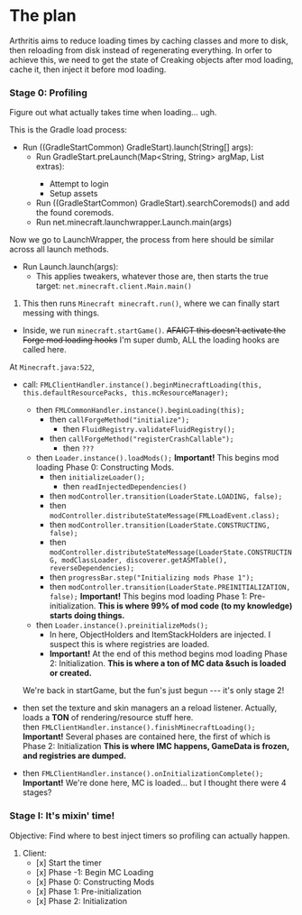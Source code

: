 # The plan

Arthritis aims to reduce loading times by caching classes and more to disk, then reloading from disk instead of regenerating everything.
In orfer to achieve this, we need to get the state of Creaking objects after mod loading, cache it, then inject it before mod loading.

### Stage 0: Profiling

Figure out what actually takes time when loading... ugh.

This is the Gradle load process:

- Run ((GradleStartCommon) GradleStart).launch(String[] args):
  - Run GradleStart.preLaunch(Map<String, String> argMap, List<String> extras):
    - Attempt to login
    - Setup assets
  - Run ((GradleStartCommon) GradleStart).searchCoremods()
    and add the found coremods.
  - Run net.minecraft.launchwrapper.Launch.main(args)

Now we go to LaunchWrapper, the process from here should be similar across all launch methods.

- Run Launch.launch(args):
  - This applies tweakers, whatever those are, then starts the true target:
    `net.minecraft.client.Main.main()`

1. This then runs `Minecraft minecraft.run()`, where we can finally start messing with things.
  - Inside, we run `minecraft.startGame()`. ~~AFAICT this doesn't activate the Forge mod loading hooks~~ I'm super dumb, ALL the loading hooks are called here.

At `Minecraft.java:522`, <br>

* call: `FMLClientHandler.instance().beginMinecraftLoading(this, this.defaultResourcePacks, this.mcResourceManager);`
  * then `FMLCommonHandler.instance().beginLoading(this);`
    * then `callForgeMethod("initialize");`
      * then `FluidRegistry.validateFluidRegistry();`
    * then `callForgeMethod("registerCrashCallable");`
      * then `???`
  * then `Loader.instance().loadMods();` **Important!**
    This begins mod loading Phase 0: Constructing Mods.
    * then `initializeLoader();`
      * then `readInjectedDependencies()`
    * then `modController.transition(LoaderState.LOADING, false);`
    * then `modController.distributeStateMessage(FMLLoadEvent.class);`
    * then `modController.transition(LoaderState.CONSTRUCTING, false);`
    * then `modController.distributeStateMessage(LoaderState.CONSTRUCTING, modClassLoader, discoverer.getASMTable(), reverseDependencies);`
    * then `progressBar.step("Initializing mods Phase 1");`
    * then `modController.transition(LoaderState.PREINITIALIZATION, false);` **Important!** This begins mod loading Phase 1: Pre-initialization. **This is where 99% of mod code (to my knowledge) starts doing things.**
  * then `Loader.instance().preinitializeMods();`
    * In here, ObjectHolders and ItemStackHolders are injected. I suspect this is where registries are loaded.
    * **Important!** At the end of this method begins mod loading Phase 2: Initialization. **This is where a ton of MC data &such is loaded or created.**

  We're back in startGame, but the fun's just begun --- it's only stage 2! </br>

* then set the texture and skin managers an a reload listener. Actually, loads a **TON** of rendering/resource stuff here. </br>
then `FMLClientHandler.instance().finishMinecraftLoading();` **Important!** Several phases are contained here, the first of which is Phase 2: Initialization **This is where IMC happens, GameData is frozen, and registries are dumped.** </br>
* then `FMLClientHandler.instance().onInitializationComplete();` **Important!** We're done here, MC is loaded... but I thought there were 4 stages?

### Stage I: It's mixin' time!

Objective: Find where to best inject timers so profiling can actually happen.

<ol>
<li>Client:
  <ul>
    <li>[x] Start the timer
    <li>[x] Phase -1: Begin MC Loading
    <li>[x] Phase 0: Constructing Mods
    <li>[x] Phase 1: Pre-initialization
    <li>[x] Phase 2: Initialization
  </ul>
</li>
</ol>
<!--<style>
   {list-style-type: none;}
</style>-->
